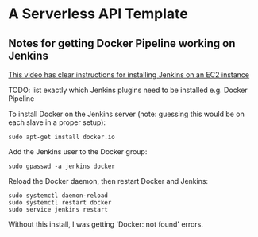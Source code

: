 # A Serverless API Template

## Notes for getting Docker Pipeline working on Jenkins

[This video has clear instructions for installing Jenkins on an EC2 instance](https://www.youtube.com/watch?v=zojMg2c6k3Q&feature=youtu.be&ab_channel=JeffShantz#t=469.719179)

TODO: list exactly which Jenkins plugins need to be installed e.g. Docker Pipeline

To install Docker on the Jenkins server (note: guessing this would be on each slave in a proper setup):

```
sudo apt-get install docker.io
```

Add the Jenkins user to the Docker group:

```
sudo gpasswd -a jenkins docker
```

Reload the Docker daemon, then restart Docker and Jenkins:

```
sudo systemctl daemon-reload
sudo systemctl restart docker
sudo service jenkins restart
```

Without this install, I was getting 'Docker: not found' errors.